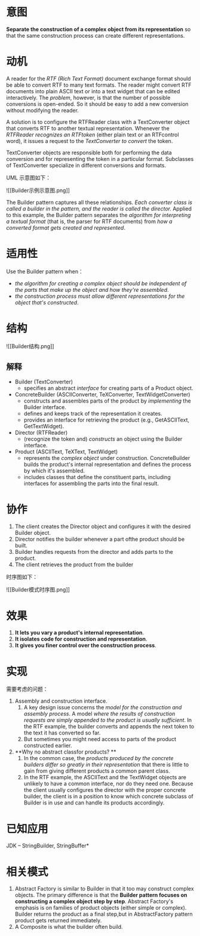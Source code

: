 # 意图
**Separate the construction of a complex object from its representation** so that the same construction process can create different representations.

# 动机
A reader for the *RTF (Rich Text Format)* document exchange format should be able to convert RTF to many text formats. The reader might convert RTF documents into plain ASCII text or into a text widget that can be edited interactively. 
The *problem*, however, is that the number of possible conversions is open-ended. So it should be easy to add a new conversion without modifying the reader. 

A solution is to configure the RTFReader class with a TextConverter object that converts RTF to another textual representation. Whenever the *RTFReader recognizes an RTFtoken* (either plain text or an RTFcontrol word), it issues a request to the *TextConverter to convert* the token. 

TextConverter objects are responsible both for performing the data conversion and for representing the token in a particular format. Subclasses of TextConverter specialize in different conversions and formats.

UML 示意图如下：

![[Builder示例示意图.png]]

The Builder pattern captures all these relationships. *Each converter class is called a builder in the pattern, and the reader is called the director.* Applied to this example, the Builder pattern separates the *algorithm for interpreting a textual format* (that is, the parser for RTF documents) from *how a converted format gets created and represented*.

# 适用性
Use the Builder pattern when：
- *the algorithm for creating a complex object should be independent of the parts that make up the object and how they're assembled*. 
- *the construction process must allow different representations for the object that's constructed*.

# 结构
![[Builder结构.png]]

## 解释
- Builder (TextConverter) 
	-  specifies an abstract *interface* for creating parts of a Product object. 
-  ConcreteBuilder (ASCIIConverter, TeXConverter, TextWidgetConverter) 
	-  constructs and assembles parts of the product by *implementing* the Builder interface. 
	-  defines and keeps track of the representation it creates. 
	-  provides an interface for retrieving the product (e.g., GetASCIIText, GetTextWidget). 
-  Director (RTFReader) 
	- (recognize the token and) *constructs* an object using the Builder interface. 
-  Product (ASCIIText, TeXText, TextWidget) 
	-  represents the *complex object* under construction. ConcreteBuilder builds the product's internal representation and defines the process by which it's assembled. 
	-  includes classes that define the constituent parts, including interfaces for assembling the parts into the final result.

# 协作
1. The client creates the Director object and configures it with the desired Builder object.
2. Director notifies the builder whenever a part ofthe product should be built. 
3. Builder handles requests from the director and adds parts to the product. 
4. The client retrieves the product from the builder

时序图如下：

![[Builder模式时序图.png]]


# 效果
1. **It lets you vary a product's internal representation**.
2. **It isolates code for construction and representation**.
3. **It gives you finer control over the construction process**.


# 实现
需要考虑的问题：
1. Assembly and construction interface. 
	1. A key design issue concerns the *model for the construction and assembly process*. A model *where the results of construction requests are simply appended to the product is usually sufficient*. In the RTF example, the builder converts and appends the next token to the text it has converted so far. 
	2. But sometimes you might need access to parts of the product constructed earlier.
2. **Why no abstract classfor products? **
	1. In the common case, the *products produced by the concrete builders differ so greatly in their representation* that there is little to gain from giving different products a common parent class. 
	2. In the RTF example, the ASCIIText and the TextWidget objects are unlikely to have a common interface, nor do they need one. Because the client usually configures the director with the proper concrete builder, the client is in a position to know which concrete subclass of Builder is in use and can handle its products accordingly.


# 已知应用

JDK – StringBuilder, StringBuffer*

# 相关模式
1. Abstract Factory  is similar to Builder in that it too may construct complex objects. The primary difference is that the **Builder pattern focuses on constructing a complex object step by step**. Abstract Factory's emphasis is on families of product objects (either simple or complex). Builder returns the product as a final step,but in AbstractFactory pattern product gets returned immediately. 
2. A Composite is what the builder often build.

